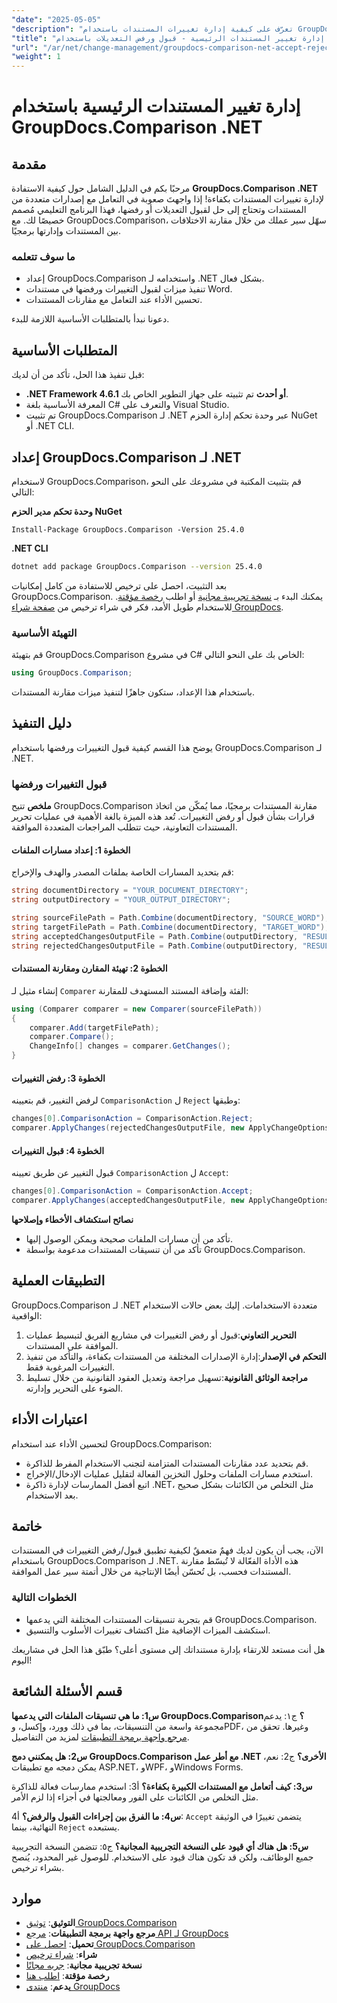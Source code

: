 ```yaml
---
"date": "2025-05-05"
"description": "تعرّف على كيفية إدارة تغييرات المستندات باستخدام GroupDocs.Comparison لـ .NET. بسّط سير عملك من خلال مقارنة التعديلات أو قبولها أو رفضها برمجيًا في مستندات Word."
"title": "إدارة تغيير المستندات الرئيسية - قبول ورفض التعديلات باستخدام GroupDocs.Comparison .NET"
"url": "/ar/net/change-management/groupdocs-comparison-net-accept-reject-changes/"
"weight": 1
---
```


# إدارة تغيير المستندات الرئيسية باستخدام GroupDocs.Comparison .NET

## مقدمة

مرحبًا بكم في الدليل الشامل حول كيفية الاستفادة **GroupDocs.Comparison .NET** لإدارة تغييرات المستندات بكفاءة! إذا واجهتَ صعوبة في التعامل مع إصدارات متعددة من المستندات وتحتاج إلى حل لقبول التعديلات أو رفضها، فهذا البرنامج التعليمي مُصمم خصيصًا لك. مع GroupDocs.Comparison، سهّل سير عملك من خلال مقارنة الاختلافات بين المستندات وإدارتها برمجيًا.

### ما سوف تتعلمه
- إعداد GroupDocs.Comparison واستخدامه لـ .NET بشكل فعال.
- تنفيذ ميزات لقبول التغييرات ورفضها في مستندات Word.
- تحسين الأداء عند التعامل مع مقارنات المستندات.

دعونا نبدأ بالمتطلبات الأساسية اللازمة للبدء.

## المتطلبات الأساسية
قبل تنفيذ هذا الحل، تأكد من أن لديك:

- **.NET Framework 4.6.1 أو أحدث** تم تثبيته على جهاز التطوير الخاص بك.
- المعرفة الأساسية بلغة C# والتعرف على Visual Studio.
- تم تثبيت GroupDocs.Comparison لـ .NET عبر وحدة تحكم إدارة الحزم NuGet أو .NET CLI.

## إعداد GroupDocs.Comparison لـ .NET

لاستخدام GroupDocs.Comparison، قم بتثبيت المكتبة في مشروعك على النحو التالي:

**وحدة تحكم مدير الحزم NuGet**
```
Install-Package GroupDocs.Comparison -Version 25.4.0
```

**\.NET CLI**
```bash
dotnet add package GroupDocs.Comparison --version 25.4.0
```

بعد التثبيت، احصل على ترخيص للاستفادة من كامل إمكانيات GroupDocs.Comparison. يمكنك البدء بـ [نسخة تجريبية مجانية](https://releases.groupdocs.com/comparison/net/) أو اطلب [رخصة مؤقتة](https://purchase.groupdocs.com/temporary-license/). للاستخدام طويل الأمد، فكر في شراء ترخيص من [صفحة شراء GroupDocs](https://purchase.groupdocs.com/buy).

### التهيئة الأساسية

قم بتهيئة GroupDocs.Comparison في مشروع C# الخاص بك على النحو التالي:

```csharp
using GroupDocs.Comparison;
```

باستخدام هذا الإعداد، ستكون جاهزًا لتنفيذ ميزات مقارنة المستندات.

## دليل التنفيذ
يوضح هذا القسم كيفية قبول التغييرات ورفضها باستخدام GroupDocs.Comparison لـ .NET.

### قبول التغييرات ورفضها

**ملخص**
تتيح GroupDocs.Comparison مقارنة المستندات برمجيًا، مما يُمكّن من اتخاذ قرارات بشأن قبول أو رفض التغييرات. تُعد هذه الميزة بالغة الأهمية في عمليات تحرير المستندات التعاونية، حيث تتطلب المراجعات المتعددة الموافقة.

#### الخطوة 1: إعداد مسارات الملفات
قم بتحديد المسارات الخاصة بملفات المصدر والهدف والإخراج:

```csharp
string documentDirectory = "YOUR_DOCUMENT_DIRECTORY";
string outputDirectory = "YOUR_OUTPUT_DIRECTORY";

string sourceFilePath = Path.Combine(documentDirectory, "SOURCE_WORD");
string targetFilePath = Path.Combine(documentDirectory, "TARGET_WORD");
string acceptedChangesOutputFile = Path.Combine(outputDirectory, "RESULT_WITH_ACCEPTED_CHANGE_WORD");
string rejectedChangesOutputFile = Path.Combine(outputDirectory, "RESULT_WITH_REJECTED_CHANGE_WORD");
```

#### الخطوة 2: تهيئة المقارن ومقارنة المستندات
إنشاء مثيل لـ `Comparer` الفئة وإضافة المستند المستهدف للمقارنة:

```csharp
using (Comparer comparer = new Comparer(sourceFilePath))
{
    comparer.Add(targetFilePath);
    comparer.Compare();
    ChangeInfo[] changes = comparer.GetChanges();
}
```

#### الخطوة 3: رفض التغييرات
لرفض التغيير، قم بتعيينه `ComparisonAction` ل `Reject` وطبقها:

```csharp
changes[0].ComparisonAction = ComparisonAction.Reject;
comparer.ApplyChanges(rejectedChangesOutputFile, new ApplyChangeOptions { Changes = changes, SaveOriginalState = true });
```

#### الخطوة 4: قبول التغييرات
قبول التغيير عن طريق تعيينه `ComparisonAction` ل `Accept`:

```csharp
changes[0].ComparisonAction = ComparisonAction.Accept;
comparer.ApplyChanges(acceptedChangesOutputFile, new ApplyChangeOptions { Changes = changes });
```

**نصائح استكشاف الأخطاء وإصلاحها**
- تأكد من أن مسارات الملفات صحيحة ويمكن الوصول إليها.
- تأكد من أن تنسيقات المستندات مدعومة بواسطة GroupDocs.Comparison.

## التطبيقات العملية
GroupDocs.Comparison لـ .NET متعددة الاستخدامات. إليك بعض حالات الاستخدام الواقعية:

1. **التحرير التعاوني**:قبول أو رفض التغييرات في مشاريع الفريق لتبسيط عمليات الموافقة على المستندات.
2. **التحكم في الإصدار**:إدارة الإصدارات المختلفة من المستندات بكفاءة، والتأكد من تنفيذ التغييرات المرغوبة فقط.
3. **مراجعة الوثائق القانونية**:تسهيل مراجعة وتعديل العقود القانونية من خلال تسليط الضوء على التحرير وإدارته.

## اعتبارات الأداء
لتحسين الأداء عند استخدام GroupDocs.Comparison:
- قم بتحديد عدد مقارنات المستندات المتزامنة لتجنب الاستخدام المفرط للذاكرة.
- استخدم مسارات الملفات وحلول التخزين الفعالة لتقليل عمليات الإدخال/الإخراج.
- اتبع أفضل الممارسات لإدارة ذاكرة .NET، مثل التخلص من الكائنات بشكل صحيح بعد الاستخدام.

## خاتمة
الآن، يجب أن يكون لديك فهمٌ متعمقٌ لكيفية تطبيق قبول/رفض التغييرات في المستندات باستخدام GroupDocs.Comparison لـ .NET. هذه الأداة الفعّالة لا تُبسّط مقارنة المستندات فحسب، بل تُحسّن أيضًا الإنتاجية من خلال أتمتة سير عمل الموافقة.

### الخطوات التالية
- قم بتجربة تنسيقات المستندات المختلفة التي يدعمها GroupDocs.Comparison.
- استكشف الميزات الإضافية مثل اكتشاف تغييرات الأسلوب والتنسيق.

هل أنت مستعد للارتقاء بإدارة مستنداتك إلى مستوى أعلى؟ طبّق هذا الحل في مشاريعك اليوم!

## قسم الأسئلة الشائعة
**س1: ما هي تنسيقات الملفات التي يدعمها GroupDocs.Comparison؟**
ج١: يدعم مجموعة واسعة من التنسيقات، بما في ذلك وورد، وإكسل، وPDF، وغيرها. تحقق من [مرجع واجهة برمجة التطبيقات](https://reference.groupdocs.com/comparison/net/) لمزيد من التفاصيل.

**س2: هل يمكنني دمج GroupDocs.Comparison مع أطر عمل .NET الأخرى؟**
ج2: نعم، يمكن دمجه مع تطبيقات ASP.NET، وWPF، وWindows Forms.

**س3: كيف أتعامل مع المستندات الكبيرة بكفاءة؟**
أ3: استخدم ممارسات فعالة للذاكرة مثل التخلص من الكائنات على الفور ومعالجتها في أجزاء إذا لزم الأمر.

**س4: ما الفرق بين إجراءات القبول والرفض؟**
أ4: `Accept` يتضمن تغييرًا في الوثيقة النهائية، بينما `Reject` يستبعده.

**س5: هل هناك أي قيود على النسخة التجريبية المجانية؟**
ج٥: تتضمن النسخة التجريبية جميع الوظائف، ولكن قد تكون هناك قيود على الاستخدام. للوصول غير المحدود، يُنصح بشراء ترخيص.

## موارد
- **التوثيق**: [توثيق GroupDocs.Comparison](https://docs.groupdocs.com/comparison/net/)
- **مرجع واجهة برمجة التطبيقات**: [مرجع API لـ GroupDocs](https://reference.groupdocs.com/comparison/net/)
- **تحميل**: [احصل على GroupDocs.Comparison](https://releases.groupdocs.com/comparison/net/)
- **شراء**: [شراء ترخيص](https://purchase.groupdocs.com/buy)
- **نسخة تجريبية مجانية**: [جربه مجانًا](https://releases.groupdocs.com/comparison/net/)
- **رخصة مؤقتة**: [اطلب هنا](https://purchase.groupdocs.com/temporary-license/)
- **يدعم**: [منتدى GroupDocs](https://forum.groupdocs.com/c/comparison/)